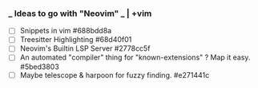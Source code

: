 ### _ Ideas to go with "Neovim" _ | +vim
* [ ] Snippets in vim  #688bdd8a
* [ ] Treesitter Highlighting  #68d40f01
* [ ] Neovim's Builtin LSP Server  #2778cc5f
* [ ] An automated "compiler" thing for "known-extensions" ? Map it easy.  #5bed3803
* [ ] Maybe telescope & harpoon for fuzzy finding.  #e271441c
